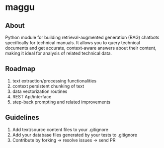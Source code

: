 # maggu

## About
Python module for building retrieval-augmented generation (RAG) chatbots specifically for technical manuals. It allows you to query technical documents and get accurate, context-aware answers about their content, making it ideal for analysis of related technical data.

## Roadmap
1. text extraction/processing functionalities
2. context persistent chunking of text
3. data vectorization routines 
4. REST Api/interface 
5. step-back prompting and related improvements

## Guidelines
1. Add text/source content files to your .gitignore
2. Add your database files generated by your tests to .gitignore
3. Contribute by forking -> resolve issues -> send PR 

